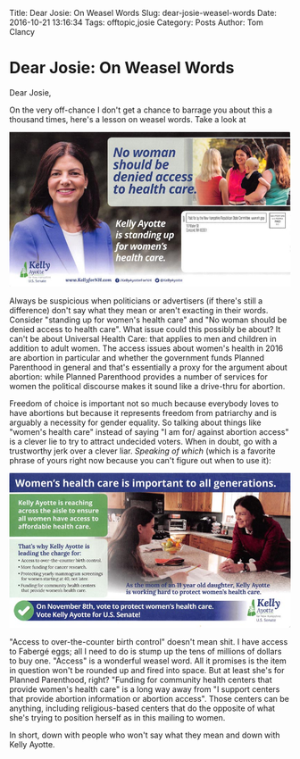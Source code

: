 Title: Dear Josie: On Weasel Words
Slug: dear-josie-weasel-words
Date: 2016-10-21 13:16:34
Tags: offtopic,josie
Category: Posts
Author: Tom Clancy

# Dear Josie: On Weasel Words

Dear Josie,

On the very off-chance I don't get a chance to barrage you about this a thousand times, here's a lesson on weasel words. Take a look at 

![Mailer front](/images/legacy/kelly-front.jpg)

Always be suspicious when politicians or advertisers (if there's still a difference) don't say what they mean or aren't exacting in their words. Consider "standing up for women's health care" and "No woman should be denied access to health care". What issue could this possibly be about? It can't be about Universal Health Care: that applies to men and children in addition to adult women. The access issues about women's health in 2016 are abortion in particular and whether the government funds Planned Parenthood in general and that's essentially a proxy for the argument about abortion: while Planned Parenthood provides a number of services for women the political discourse makes it sound like a drive-thru for abortion. 

Freedom of choice is important not so much because everybody loves to have abortions but because it represents freedom from patriarchy and is arguably a necessity for gender equality. So talking about things like "women's health care" instead of saying "I am for/ against abortion access" is a clever lie to try to attract undecided voters. When in doubt, go with a trustworthy jerk over a clever liar. *Speaking of which* (which is a favorite phrase of yours right now because you can't figure out when to use it):

![Mailer back](/images/legacy/kelly-back.jpg)

"Access to over-the-counter birth control" doesn't mean shit. I have access to Fabergé eggs; all I need to do is stump up the tens of millions of dollars to buy one. "Access" is a wonderful weasel word. All it promises is the item in question won't be rounded up and fired into space. But at least she's for Planned Parenthood, right? "Funding for community health centers that provide women's health care" is a long way away from "I support centers that provide abortion information or abortion access". Those centers can be anything, including religious-based centers that do the opposite of what she's trying to position herself as in this mailing to women.

In short, down with people who won't say what they mean and down with Kelly Ayotte.
